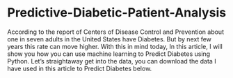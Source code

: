 # Predictive-Diabetic-Patient-Analysis
According to the report of Centers of Disease Control and Prevention about one in seven adults in the United States have Diabetes. But by next few years this rate can move higher. With this in mind today, In this article, I will show you how you can use machine learning to Predict Diabetes using Python.  Let’s straightaway get into the data, you can download the data I have used in this article to Predict Diabetes below.
